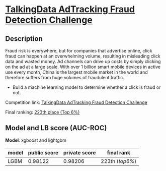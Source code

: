 # [TalkingData AdTracking Fraud Detection Challenge](https://www.kaggle.com/c/talkingdata-adtracking-fraud-detection)

## Description
Fraud risk is everywhere, but for companies that advertise online, click fraud can happen at an overwhelming volume, resulting in misleading click data and wasted money. Ad channels can drive up costs by simply clicking on the ad at a large scale. With over 1 billion smart mobile devices in active use every month, China is the largest mobile market in the world and therefore suffers from huge volumes of fraudulent traffic. 

- Build a machine learning model to determine whether a click is fraud or not.


Competition link: [TalkingData AdTracking Fraud Detection Challenge](https://www.kaggle.com/c/talkingdata-adtracking-fraud-detection)

Final ranking: [223th place (Top 6%)](https://www.kaggle.com/shielaj/competitions)

## Model and LB score (AUC-ROC)
**Model**: xgboost and lightgbm

|model|public score|private score|final rank| 
|---|---|---|---|
| LGBM |0.98122|0.98206| 223th (*top6%*)|

